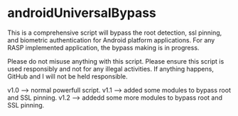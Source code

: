 # androidUniversalBypass

This is a comprehensive script will bypass the root detection, ssl pinning, and biometric authentication for Android platform applications.
For any RASP implemented application, the bypass making is in progress.

Please do not misuse anything with this script. Please ensure this script is used responsibly and not for any illegal activities. 
If anything happens, GitHub and I will not be held responsible.

v1.0 --> normal powerfull script.
v1.1 --> added some modules to bypass root and SSL pinning.
v1.2 --> addedd some more modules to bypass root and SSL pinning.
